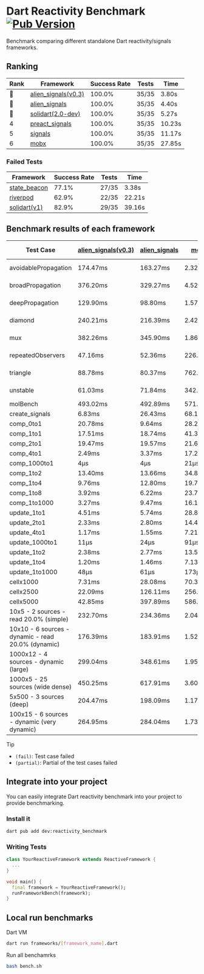 # Dart Reactivity Benchmark [![Pub Version](https://img.shields.io/pub/v/reactivity_benchmark)](https://pub.dev/packages/reactivity_benchmark)

Benchmark comparing different standalone Dart reactivity/signals frameworks.

## Ranking

<!-- ranking start -->
| Rank | Framework | Success Rate | Tests | Time |
|------|-----------|--------------|-------|------|
| 🥇 | [alien_signals(v0.3)](https://github.com/medz/alien-signals-dart) | 100.0% | 35/35 | 3.80s |
| 🥈 | [alien_signals](https://github.com/medz/alien-signals-dart) | 100.0% | 35/35 | 4.40s |
| 🥉 | [solidart(2.0-dev)](https://github.com/nank1ro/solidart/tree/dev) | 100.0% | 35/35 | 5.27s |
| 4 | [preact_signals](https://pub.dev/packages/preact_signals) | 100.0% | 35/35 | 10.23s |
| 5 | [signals](https://github.com/rodydavis/signals.dart) | 100.0% | 35/35 | 11.17s |
| 6 | [mobx](https://github.com/mobxjs/mobx.dart) | 100.0% | 35/35 | 27.85s |

<!-- ranking end -->

### **Failed Tests**

<!-- fail start -->
| Framework | Success Rate | Tests | Time |
|-----------|--------------|-------|------|
| [state_beacon](https://github.com/jinyus/dart_beacon) | 77.1% | 27/35 | 3.38s |
| [riverpod](https://github.com/rrousselGit/riverpod) | 62.9% | 22/35 | 22.21s |
| [solidart(v1)](https://github.com/nank1ro/solidart) | 82.9% | 29/35 | 39.16s |

<!-- fail end -->

## Benchmark results of each framework

<!-- test-case start -->
| Test Case | [alien_signals(v0.3)](https://github.com/medz/alien-signals-dart) | [alien_signals](https://github.com/medz/alien-signals-dart) | [mobx](https://github.com/mobxjs/mobx.dart) | [preact_signals](https://pub.dev/packages/preact_signals) | [riverpod](https://github.com/rrousselGit/riverpod) | [signals](https://github.com/rodydavis/signals.dart) | [solidart(2.0-dev)](https://github.com/nank1ro/solidart/tree/dev) | [solidart(v1)](https://github.com/nank1ro/solidart) | [state_beacon](https://github.com/jinyus/dart_beacon) |
|---|---|---|---|---|---|---|---|---|---|
| avoidablePropagation | 174.47ms | 163.27ms | 2.32s | 198.29ms | 1.39s | 219.16ms | 278.77ms | 2.14s | 147.54ms (fail) |
| broadPropagation | 376.20ms | 329.27ms | 4.52s | 455.95ms | 82.74ms (fail) | 455.06ms | 506.56ms | 5.40s | 5.95ms (fail) |
| deepPropagation | 129.90ms | 98.80ms | 1.57s | 178.70ms | 1.90s (fail) | 171.35ms | 171.10ms | 1.99s | 140.61ms (fail) |
| diamond | 240.21ms | 216.39ms | 2.42s | 279.84ms | 2.62s (fail) | 280.47ms | 360.00ms | 3.43s | 188.14ms (fail) |
| mux | 382.26ms | 345.90ms | 1.86s | 401.57ms | 558.24ms (fail) | 408.34ms | 443.13ms | 1.98s | 196.28ms (fail) |
| repeatedObservers | 47.16ms | 52.36ms | 226.19ms | 39.41ms | 376.19ms (fail) | 45.20ms | 82.27ms | 215.79ms | 52.58ms (fail) |
| triangle | 88.78ms | 80.37ms | 762.23ms | 100.52ms | 897.80ms (fail) | 101.27ms | 120.42ms | 1.11s | 81.31ms (fail) |
| unstable | 61.03ms | 71.84ms | 342.65ms | 70.78ms | 609.78ms (fail) | 79.77ms | 97.87ms | 346.79ms | 334.73ms (fail) |
| molBench | 493.02ms | 492.89ms | 571.23ms | 488.66ms | 11.71ms | 485.58ms | 494.65ms | 1.70s | 894μs |
| create_signals | 6.83ms | 26.43ms | 68.17ms | 5.34ms | 23.20ms | 24.60ms | 53.25ms | 55.70ms | 60.48ms |
| comp_0to1 | 20.78ms | 9.64ms | 28.25ms | 17.14ms | 13.28ms | 10.74ms | 26.72ms | 40.37ms | 54.20ms |
| comp_1to1 | 17.51ms | 18.74ms | 41.38ms | 12.47ms | 22.71ms | 28.82ms | 38.03ms | 45.02ms | 54.76ms |
| comp_2to1 | 19.47ms | 19.57ms | 21.69ms | 19.82ms | 24.11ms | 7.83ms | 32.51ms | 25.08ms | 36.24ms |
| comp_4to1 | 2.49ms | 3.37ms | 17.21ms | 21.33ms | 5.57ms | 2.88ms | 5.05ms | 29.87ms | 16.23ms |
| comp_1000to1 | 4μs | 4μs | 21μs | 4μs | 3μs | 8μs | 18μs | 2.75ms | 42μs |
| comp_1to2 | 13.40ms | 13.66ms | 34.81ms | 15.71ms | 11.31ms | 25.25ms | 32.25ms | 20.18ms | 45.01ms |
| comp_1to4 | 9.76ms | 12.80ms | 19.72ms | 20.22ms | 22.60ms | 6.68ms | 21.79ms | 23.31ms | 44.19ms |
| comp_1to8 | 3.92ms | 6.22ms | 23.78ms | 15.53ms | 4.74ms | 6.37ms | 24.43ms | 19.15ms | 42.99ms |
| comp_1to1000 | 3.27ms | 9.47ms | 16.16ms | 6.10ms | 4.24ms | 4.12ms | 17.43ms | 17.16ms | 39.21ms |
| update_1to1 | 4.51ms | 5.74ms | 28.81ms | 8.77ms | 83.91ms | 8.86ms | 16.73ms | 43.87ms | 5.64ms |
| update_2to1 | 2.33ms | 2.80ms | 14.47ms | 4.48ms | 42.22ms | 4.47ms | 8.19ms | 21.75ms | 2.88ms |
| update_4to1 | 1.17ms | 1.55ms | 7.21ms | 2.19ms | 20.44ms | 2.63ms | 4.17ms | 11.24ms | 1.47ms |
| update_1000to1 | 11μs | 24μs | 91μs | 21μs | 190μs | 22μs | 41μs | 120μs | 14μs |
| update_1to2 | 2.38ms | 2.77ms | 13.50ms | 4.68ms | 42.64ms | 4.71ms | 8.36ms | 21.67ms | 2.88ms |
| update_1to4 | 1.20ms | 1.46ms | 7.13ms | 2.23ms | 20.61ms | 2.21ms | 4.18ms | 11.22ms | 1.49ms |
| update_1to1000 | 48μs | 61μs | 173μs | 39μs | 142μs | 42μs | 172μs | 227μs | 383μs |
| cellx1000 | 7.31ms | 28.08ms | 70.30ms | 9.62ms | N/A | 10.32ms | 11.85ms | 165.40ms | 5.32ms |
| cellx2500 | 22.09ms | 126.11ms | 256.23ms | 25.15ms | N/A | 31.48ms | 32.89ms | 454.45ms | 26.62ms |
| cellx5000 | 42.85ms | 397.89ms | 586.70ms | 69.26ms | N/A | 59.91ms | 68.09ms | 1.07s | 69.55ms |
| 10x5 - 2 sources - read 20.0% (simple) | 232.70ms | 234.36ms | 2.04s | 440.18ms | 2.17s | 517.95ms | 364.73ms | 2.57s (partial) | 235.85ms |
| 10x10 - 6 sources - dynamic - read 20.0% (dynamic) | 176.39ms | 183.91ms | 1.52s | 268.95ms | 1.42s (partial) | 283.49ms | 251.16ms | 2.32s (partial) | 197.20ms |
| 1000x12 - 4 sources - dynamic (large) | 299.04ms | 348.61ms | 1.95s | 3.68s | 2.53s (partial) | 3.74s | 460.11ms | 4.10s (partial) | 334.93ms |
| 1000x5 - 25 sources (wide dense) | 450.25ms | 617.91ms | 3.60s | 2.69s | 4.22s | 3.43s | 592.70ms | 5.06s (partial) | 493.24ms |
| 5x500 - 3 sources (deep) | 204.47ms | 198.09ms | 1.17s | 229.26ms | 1.32s | 225.67ms | 253.23ms | 1.97s (partial) | 204.62ms |
| 100x15 - 6 sources - dynamic (very dynamic) | 264.95ms | 284.04ms | 1.73s | 441.35ms | 1.75s (partial) | 479.81ms | 384.49ms | 2.73s (partial) | 257.92ms |

<!-- test-case end -->

> [!TIP]
> - `(fail)`: Test case failed
> - `(partial)`: Partial of the test cases failed

## Integrate into your project

You can easily integrate Dart reactivity benchmark into your project to provide benchmarking.

### Install it

```bash
dart pub add dev:reactivity_benchmark
```

### Writing Tests

```dart
class YourReactiveFramework extends ReactiveFramework {
  ...
}

void main() {
  final framework = YourReactiveFramework();
  runFrameworkBench(framework);
}
```

## Local run benchmarks

Dart VM
```bash
dart run frameworks/[framework_name].dart
```

Run all benchamrks
```bash
bash bench.sh
```
